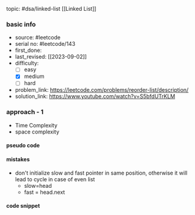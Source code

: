 topic: #dsa/linked-list [[Linked List]]

### basic info
- source: #leetcode 
- serial no: #leetcode/143
- first_done:
- last_revised: [[2023-09-02]]
- difficulty:
	- [ ] easy
	- [x] medium
	- [ ] hard
- problem_link: https://leetcode.com/problems/reorder-list/description/
- solution_link: https://www.youtube.com/watch?v=S5bfdUTrKLM

### approach - 1
- Time Complexity
- space complexity

#### pseudo code

#### mistakes
- don't initialize slow and fast pointer in same position, otherwise it will lead to cycle in case of even list
	- slow=head
	- fast = head.next
#### code snippet
```python

```